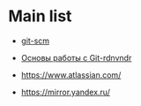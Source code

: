 # Main list

- [git-scm](https://git-scm.com/)

- [Основы работы с Git-rdnvndr](https://gist.github.com/rdnvndr/cb21a06c5a71fd71213aed1619380b8e)
- https://www.atlassian.com/
- https://mirror.yandex.ru/